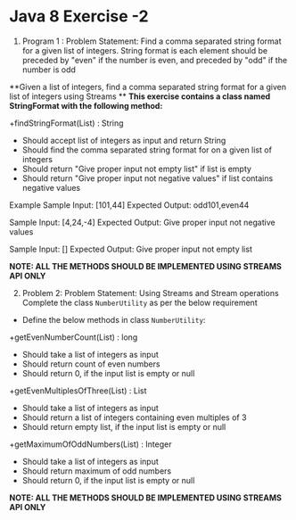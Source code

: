 # Java 8 Exercise -2

1. Program 1 :
Problem Statement: Find a comma separated string format for a given list of
integers. String format is each element should be preceded by "even" if the number is
even, and preceded by "odd" if the number is odd

**Given a list of integers, find a comma separated string format for a given list of
integers using Streams **
**This exercise contains a class named StringFormat with the following method:**

+findStringFormat(List<Integer>) : String
- Should accept list of integers as input and return String
- Should find the comma separated string format for on a given list of integers
- Should return "Give proper input not empty list" if list is empty
- Should return "Give proper input not negative values" if list contains negative
values

Example
Sample Input:
[101,44]
Expected Output:
odd101,even44

Sample Input:
[4,24,-4]
Expected Output:
Give proper input not negative values

Sample Input:
[]
Expected Output:
Give proper input not empty list

**NOTE: ALL THE METHODS SHOULD BE IMPLEMENTED USING STREAMS API
ONLY**

2. Problem 2:
Problem Statement: Using Streams and Stream operations
Complete the class `NumberUtility` as per the below requirement
- Define the below methods in class `NumberUtility`:

+getEvenNumberCount(List<Integer>) : long
- Should take a list of integers as input
- Should return count of even numbers
- Should return 0, if the input list is empty or null

+getEvenMultiplesOfThree(List<Integer>) : List<Integer>
- Should take a list of integers as input
- Should return a list of integers containing even multiples of 3
- Should return empty list, if the input list is empty or null

+getMaximumOfOddNumbers(List<Integer>) : Integer
- Should take a list of integers as input
- Should return maximum of odd numbers
- Should return 0, if the input list is empty or null

**NOTE: ALL THE METHODS SHOULD BE IMPLEMENTED USING STREAMS API
ONLY**
